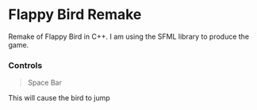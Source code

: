 # Flappy Bird Remake
Remake of Flappy Bird in C++. I am using the SFML library to produce the game.

### Controls
>Space Bar

This will cause the bird to jump
